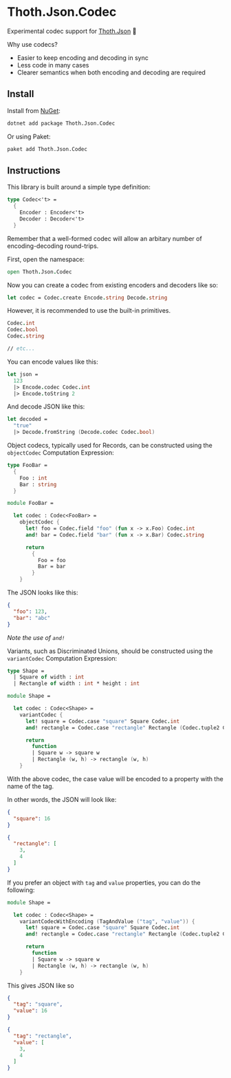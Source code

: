 # Thoth.Json.Codec

Experimental codec support for [Thoth.Json](https://github.com/thoth-org/Thoth.Json) 🧪

Why use codecs?

 * Easier to keep encoding and decoding in sync
 * Less code in many cases
 * Clearer semantics when both encoding and decoding are required

## Install

Install from [NuGet](https://www.nuget.org/packages/Thoth.Json.Codec/):

```bash
dotnet add package Thoth.Json.Codec
```

Or using Paket:

```bash
paket add Thoth.Json.Codec
```

## Instructions

This library is built around a simple type definition:

```fsharp
type Codec<'t> =
  {
    Encoder : Encoder<'t>
    Decoder : Decoder<'t>
  }
```

Remember that a well-formed codec will allow an arbitary number of encoding-decoding round-trips.

First, open the namespace:

```fsharp
open Thoth.Json.Codec
```

Now you can create a codec from existing encoders and decoders like so:

```fsharp
let codec = Codec.create Encode.string Decode.string
```

However, it is recommended to use the built-in primitives.

```fsharp
Codec.int
Codec.bool
Codec.string

// etc...
```

You can encode values like this:

```fsharp
let json =
  123
  |> Encode.codec Codec.int
  |> Encode.toString 2
```

And decode JSON like this:

```fsharp
let decoded =
  "true"
  |> Decode.fromString (Decode.codec Codec.bool)
```

Object codecs, typically used for Records, can be constructed using the `objectCodec` Computation Expression:

```fsharp
type FooBar =
  {
    Foo : int
    Bar : string
  }

module FooBar =

  let codec : Codec<FooBar> =
    objectCodec {
      let! foo = Codec.field "foo" (fun x -> x.Foo) Codec.int
      and! bar = Codec.field "bar" (fun x -> x.Bar) Codec.string

      return
        {
          Foo = foo
          Bar = bar
        }
    }
```

The JSON looks like this:

```json
{
  "foo": 123,
  "bar": "abc"
}
```

*Note the use of `and!`*

Variants, such as Discriminated Unions, should be constructed using the `variantCodec` Computation Expression:

```fsharp
type Shape =
  | Square of width : int
  | Rectangle of width : int * height : int

module Shape =

  let codec : Codec<Shape> =
    variantCodec {
      let! square = Codec.case "square" Square Codec.int
      and! rectangle = Codec.case "rectangle" Rectangle (Codec.tuple2 Codec.int Codec.int)

      return
        function
        | Square w -> square w
        | Rectangle (w, h) -> rectangle (w, h)
    }
```

With the above codec, the case value will be encoded to a property with the name of the tag.

In other words, the JSON will look like:

```json
{
  "square": 16
}
```

```json
{
  "rectangle": [
    3,
    4
  ]
}
```

If you prefer an object with `tag` and `value` properties, you can do the following:

```fsharp
module Shape =

  let codec : Codec<Shape> =
    variantCodecWithEncoding (TagAndValue ("tag", "value")) {
      let! square = Codec.case "square" Square Codec.int
      and! rectangle = Codec.case "rectangle" Rectangle (Codec.tuple2 Codec.int Codec.int)

      return
        function
        | Square w -> square w
        | Rectangle (w, h) -> rectangle (w, h)
    }
```

This gives JSON like so

```json
{
  "tag": "square",
  "value": 16
}
```

```json
{
  "tag": "rectangle",
  "value": [
    3,
    4
  ]
}
```
